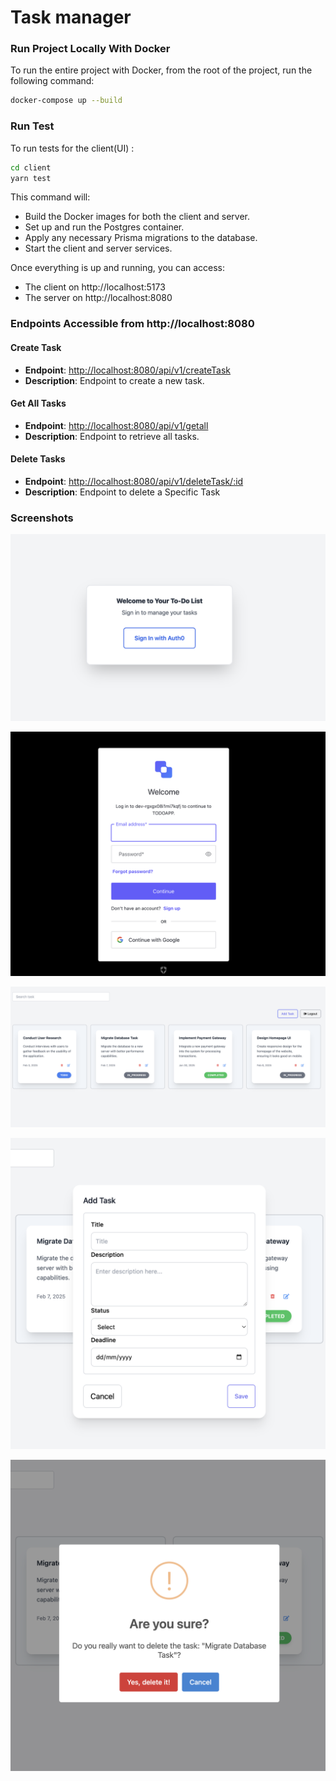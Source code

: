 # Task manager

### Run Project Locally With Docker

To run the entire project with Docker, from the root of the project, run the following command:

```bash
docker-compose up --build
``` 
### Run Test

To run tests for the client(UI) :

```bash
cd client
yarn test
``` 

This command will:

- Build the Docker images for both the client and server.
- Set up and run the Postgres container.
- Apply any necessary Prisma migrations to the database.
- Start the client and server services.

Once everything is up and running, you can access:
- The client on http://localhost:5173
- The server on http://localhost:8080

### Endpoints Accessible from http://localhost:8080

#### Create Task

- **Endpoint**: [http://localhost:8080/api/v1/createTask](http://localhost:8080/api/v1/createTask)
- **Description**: Endpoint to create a new task.

#### Get All Tasks

- **Endpoint**: [http://localhost:8080/api/v1/getall](http://localhost:8080/api/v1/getall)
- **Description**: Endpoint to retrieve all tasks.

#### Delete Tasks

- **Endpoint**: [http://localhost:8080/api/v1/deleteTask/:id](http://localhost:8080/api/v1/deleteTask/:id)
- **Description**: Endpoint to delete  a Specific Task

### Screenshots

![Login](./screenshots/Login.png)

![Auth](./screenshots/Auth0.png)

![List](./screenshots/List.png)

![Add](./screenshots/Add.png)

![Delete](./screenshots/Delete.png)